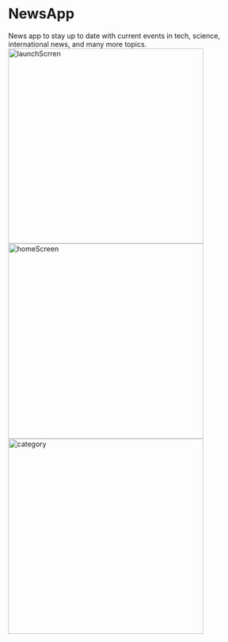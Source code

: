 # NewsApp
News app to stay up to date with current events in tech, science, international news, and many more topics.
<img width="394" alt="launchScrren" src="https://user-images.githubusercontent.com/60410024/236641425-b40f2e2e-cb7b-44cb-b5e6-f99db7a60dd4.png">
<img width="394" alt="homeScreen" src="https://user-images.githubusercontent.com/60410024/236641479-3cb5ae22-b81e-45c9-a42e-571eb39e1041.png">
<img width="394" alt="category" src="https://user-images.githubusercontent.com/60410024/236641518-b4081082-2af2-4c52-a640-bd99911131e2.png">

